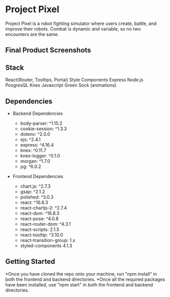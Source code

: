# Project Pixel

Project Pixel is a robot fighting simulator where users create, battle, and improve their robots. Combat is dynamic and variable, so no two encounters are the same. 

## Final Product Screenshots

## Stack

React(Router, Tooltips, Portal)
Style Components
Express
Node.js
PosgresQL
Knex
Javascript
Green Sock (animations)

## Dependencies

  * Backend Dependencies
    * body-parser: ^1.15.2
    * cookie-session: ^1.3.3
    * dotenv: ^2.0.0
    * ejs: ^2.4.1
    * express: ^4.16.4
    * knex: ^0.11.7
    * knex-logger: ^0.1.0
    * morgan: ^1.7.0
    * pg: ^6.0.2

  * Frontend Dependencies
    * chart.js: ^2.7.3
    * gsap: ^2.1.2
    * polished: ^3.0.3
    * react: ^16.8.3
    * react-chartjs-2: ^2.7.4
    * react-dom: ^16.8.3
    * react-pose: ^4.0.8
    * react-router-dom: ^4.3.1
    * react-scripts: 2.1.5
    * react-tooltip: ^3.10.0
    * react-transition-group: 1.x
    * styled-components 4.1.3

## Getting Started

*Once you have cloned the repo onto your machine, run "npm install" in both the frontend and backend directories.
*Once all the required packages have been installed, use "npm start" in both the frontend and backend directories.